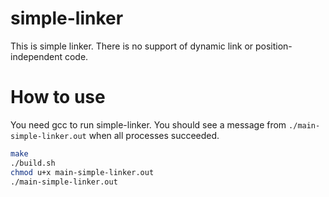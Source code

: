 # simple-linker
This is simple linker. There is no support of dynamic link or
position-independent code.

# How to use
You need gcc to run simple-linker. You should see a message from
`./main-simple-linker.out` when all processes succeeded.
```bash
make
./build.sh
chmod u+x main-simple-linker.out
./main-simple-linker.out
```
